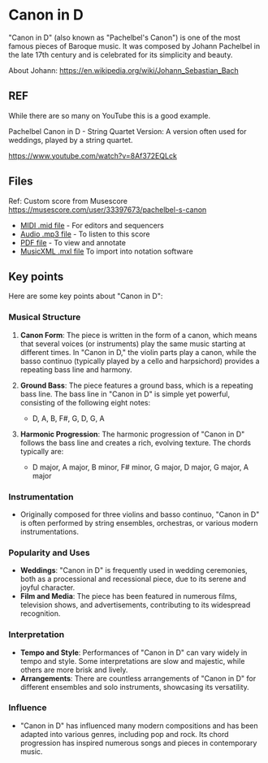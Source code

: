 # Canon in D

"Canon in D" (also known as "Pachelbel's Canon") is one of the most famous pieces of Baroque music. It was composed by Johann Pachelbel in the late 17th century and is celebrated for its simplicity and beauty.

About Johann: <https://en.wikipedia.org/wiki/Johann_Sebastian_Bach>

## REF

While there are so many on YouTube this is a good example.

Pachelbel Canon in D - String Quartet Version: A version often used for weddings, played by a string quartet.

<https://www.youtube.com/watch?v=8Af372EQLck>

## Files

Ref: Custom score from Musescore <https://musescore.com/user/33397673/pachelbel-s-canon>

- [MIDI .mid file](./Pachelbels_Canon_Canon_in_D.mid) - For editors and sequencers
- [Audio .mp3 file](./Pachelbels_Canon_Canon_in_D.custom_score.mp3) - To listen to this score
- [PDF file](./Pachelbels_Canon_Canon_in_D.pdf) - To view and annotate
- [MusicXML .mxl file](./Pachelbels_Canon_Canon_in_D.mxl) To import into notation software

## Key points

Here are some key points about "Canon in D":

### Musical Structure

1. **Canon Form**: The piece is written in the form of a canon, which means that several voices (or instruments) play the same music starting at different times. In "Canon in D," the violin parts play a canon, while the basso continuo (typically played by a cello and harpsichord) provides a repeating bass line and harmony.

2. **Ground Bass**: The piece features a ground bass, which is a repeating bass line. The bass line in "Canon in D" is simple yet powerful, consisting of the following eight notes:
   - D, A, B, F#, G, D, G, A

3. **Harmonic Progression**: The harmonic progression of "Canon in D" follows the bass line and creates a rich, evolving texture. The chords typically are:
   - D major, A major, B minor, F# minor, G major, D major, G major, A major

### Instrumentation

- Originally composed for three violins and basso continuo, "Canon in D" is often performed by string ensembles, orchestras, or various modern instrumentations.

### Popularity and Uses

- **Weddings**: "Canon in D" is frequently used in wedding ceremonies, both as a processional and recessional piece, due to its serene and joyful character.
- **Film and Media**: The piece has been featured in numerous films, television shows, and advertisements, contributing to its widespread recognition.

### Interpretation

- **Tempo and Style**: Performances of "Canon in D" can vary widely in tempo and style. Some interpretations are slow and majestic, while others are more brisk and lively.
- **Arrangements**: There are countless arrangements of "Canon in D" for different ensembles and solo instruments, showcasing its versatility.

### Influence

- "Canon in D" has influenced many modern compositions and has been adapted into various genres, including pop and rock. Its chord progression has inspired numerous songs and pieces in contemporary music.

